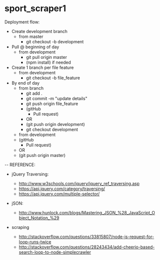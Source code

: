# sport_scraper1

Deployment flow:

- Create development branch
    - from master
        - git checkout -b development       
- Pull @ beginning of day
    - from development
        - git pull origin master
        - (npm install) if needed
- Create 1 branch per file feature
    - from development
        - git checkout -b file_feature
- By end of day 
    - from branch
        - git add .
        - git commit -m "update details"
        - git push origin file_feature
        - (gitHub
            - Pull request)
        - OR
        - (git push origin development)
        - git checkout development
    - from development
    - (gitHub
        - Pull request)
    - OR
    - (git push origin master)



-- 
REFERENCE:

- jQuery Traversing:
	- http://www.w3schools.com/jquery/jquery_ref_traversing.asp
	- https://api.jquery.com/category/traversing/
	- https://api.jquery.com/multiple-selector/

- jSON:
	- http://www.hunlock.com/blogs/Mastering_JSON_%28_JavaScript_Object_Notation_%29

- scraping
	- http://stackoverflow.com/questions/33815807/node-js-request-for-loop-runs-twice
	- http://stackoverflow.com/questions/28243434/add-cheerio-based-search-loop-to-node-simplecrawler
